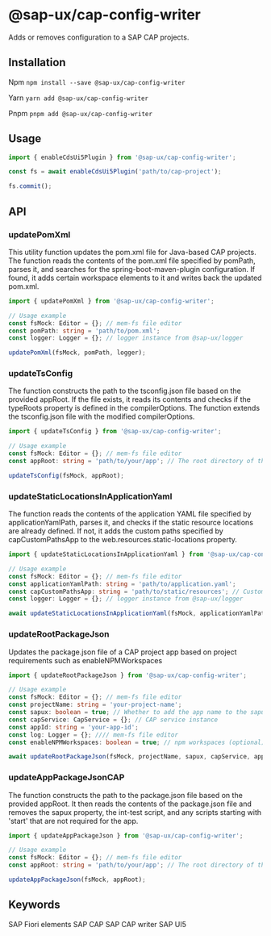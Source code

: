 # @sap-ux/cap-config-writer

Adds or removes configuration to a SAP CAP projects.

## Installation
Npm
`npm install --save @sap-ux/cap-config-writer`

Yarn
`yarn add @sap-ux/cap-config-writer`

Pnpm
`pnpm add @sap-ux/cap-config-writer`

## Usage
```Typescript
import { enableCdsUi5Plugin } from '@sap-ux/cap-config-writer';

const fs = await enableCdsUi5Plugin('path/to/cap-project');

fs.commit();
```

## API

### updatePomXml
This utility function updates the pom.xml file for Java-based CAP projects. The function reads the contents of the pom.xml file specified by pomPath, parses it, and searches for the spring-boot-maven-plugin configuration. If found, it adds certain workspace elements to it and writes back the updated pom.xml.

```ts
import { updatePomXml } from '@sap-ux/cap-config-writer';

// Usage example
const fsMock: Editor = {}; // mem-fs file editor
const pomPath: string = 'path/to/pom.xml';
const logger: Logger = {}; // logger instance from @sap-ux/logger

updatePomXml(fsMock, pomPath, logger);
```
### updateTsConfig
The function constructs the path to the tsconfig.json file based on the provided appRoot. If the file exists, it reads its contents and checks if the typeRoots property is defined in the compilerOptions. The function extends the tsconfig.json file with the modified compilerOptions.

```ts
import { updateTsConfig } from '@sap-ux/cap-config-writer';

// Usage example
const fsMock: Editor = {}; // mem-fs file editor
const appRoot: string = 'path/to/your/app'; // The root directory of the application

updateTsConfig(fsMock, appRoot);
```

### updateStaticLocationsInApplicationYaml
The function reads the contents of the application YAML file specified by applicationYamlPath, parses it, and checks if the static resource locations are already defined. If not, it adds the custom paths specified by capCustomPathsApp to the web.resources.static-locations property.

```ts
import { updateStaticLocationsInApplicationYaml } from '@sap-ux/cap-config-writer';

// Usage example
const fsMock: Editor = {}; // mem-fs file editor
const applicationYamlPath: string = 'path/to/application.yaml';
const capCustomPathsApp: string = 'path/to/static/resources'; // Custom paths for CAP application
const logger: Logger = {}; // logger instance from @sap-ux/logger

await updateStaticLocationsInApplicationYaml(fsMock, applicationYamlPath, capCustomPathsApp, logger);
```

### updateRootPackageJson
Updates the package.json file of a CAP project app based on project requirements such as enableNPMWorkspaces

```ts
import { updateRootPackageJson } from '@sap-ux/cap-config-writer';

// Usage example
const fsMock: Editor = {}; // mem-fs file editor
const projectName: string = 'your-project-name';
const sapux: boolean = true; // Whether to add the app name to the sapux array
const capService: CapService = {}; // CAP service instance
const appId: string = 'your-app-id';
const log: Logger = {}; //// mem-fs file editor
const enableNPMWorkspaces: boolean = true; // npm workspaces (optional)

await updateRootPackageJson(fsMock, projectName, sapux, capService, appId, log, enableNPMWorkspaces);
```

### updateAppPackageJsonCAP
The function constructs the path to the package.json file based on the provided appRoot. It then reads the contents of the package.json file and removes the sapux property, the int-test script, and any scripts starting with 'start' that are not required for the app.

```ts
import { updateAppPackageJson } from '@sap-ux/cap-config-writer';

// Usage example
const fsMock: Editor = {}; // mem-fs file editor
const appRoot: string = 'path/to/your/app'; // The root directory of the application

updateAppPackageJson(fsMock, appRoot);
```

## Keywords
SAP Fiori elements
SAP CAP
SAP CAP writer
SAP UI5
